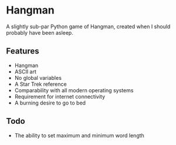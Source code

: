 # Hangman

A slightly sub-par Python game of Hangman, created when I should probably have been asleep.

## Features
* Hangman
* ASCII art
* No global variables
* A Star Trek reference
* Comparability with all modern operating systems
* Requirement for internet connectivity
* A burning desire to go to bed

## Todo
* The ability to set maximum and minimum word length